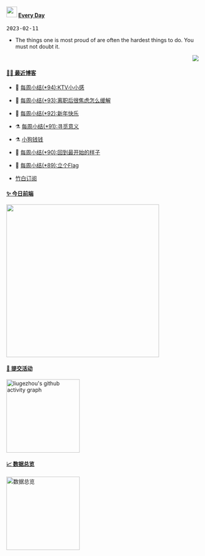 <!--Start-->
 <h4> <img src="https://emojis.slackmojis.com/emojis/images/1621024394/39092/cat-roll.gif?1621024394" width="28" /> <a href="https://github.com/liugezhou/liugezhou/blob/master/quotations.md"> Every Day</a></h4>

<kbd>2023-02-11</kbd>

- The things one is most proud of are often the hardest things to do. You must not doubt it.

<p align="right">
<img src="https://visitor-badge.glitch.me/badge?page_id=liugezhou.liugezhou" />
</p>
<!--End-->

#### [ 🧑‍💻 最近博客](https://blog.liugezhou.online)
<!-- 
<img align='right' src="https://wiki.eryajf.net/img/dengxia.gif" width="330" /> -->

<!-- BLOG-POST-LIST:START -->
- 🦆 [每周小结&lpar;*94&rpar;:KTV小小感](https://blog.liugezhou.online/202305-No94/) 

- 🧰 [每周小结&lpar;*93&rpar;:离职后很焦虑怎么缓解](https://blog.liugezhou.online/202304-No93/) 

- 🤩 [每周小结&lpar;*92&rpar;:新年快乐](https://blog.liugezhou.online/202303-No92/) 

- ⚗️ [每周小结&lpar;*91&rpar;:寻觅意义](https://blog.liugezhou.online/202302-No91/) 

- ⚗️ [小狗钱钱](https://blog.liugezhou.online/read004-%E5%B0%8F%E7%8B%97%E9%92%B1%E9%92%B1/) 

- 🌊 [每周小结&lpar;*90&rpar;:回到最开始的样子](https://blog.liugezhou.online/202301-No90/) 

- 🧰 [每周小结&lpar;*89&rpar;:立个Flag](https://blog.liugezhou.online/202252-No89/) 
<!-- BLOG-POST-LIST:END -->
- [竹白订阅](https://zhouzhou.zhubai.love)

#### [ ✨ 今日前端](https://day.liugezhou.online)
<image src="https://cdn.staticaly.com/gh/liugezhou/image@master/day/today.png" height="400px"/>

#### [ 🧐 提交活动]()
  <img alt="liugezhou's github activity graph" src="https://github-readme-activity-graph.cyclic.app/graph?username=liugezhou&bg_color=040109&color=3b9767&line=4c9e86&point=57d016&area=true&hide_border=true)](https://github.com/ashutosh00710/github-readme-activity-graph" height="192px" />

#### [ 📈 数据总览]()
<a href="https://github.com/liugezhou" target="_blank">
  <img alt="数据总览" src="https://denvercoder1-github-readme-stats.vercel.app/api/?username=liugezhou&show_icons=true&count_private=true&theme=react&hide_border=true&bg_color=1F222E&title_color=F85D7F&icon_color=F8D866" height="192px" />
</a>




























